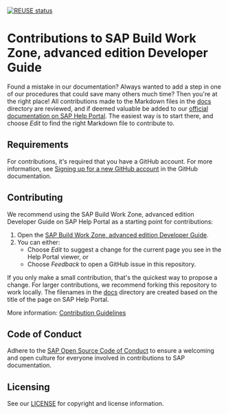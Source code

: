 [![REUSE status](https://api.reuse.software/badge/github.com/SAP-docs/btp-build-work-zone-advanced)](https://api.reuse.software/info/github.com/SAP-docs/btp-build-work-zone-advanced)

# Contributions to SAP Build Work Zone, advanced edition Developer Guide

Found a mistake in our documentation? Always wanted to add a step in one of our procedures that could save many others much time? Then you're at the right place! All contributions made to the Markdown files in the [docs](docs) directory are reviewed, and if deemed valuable be added to our [official documentation on SAP Help Portal](https://help.sap.com/docs/WZ/7d3b9c7211ca4d7a9630b524205ee836/5c0103b130de411fb2a4b5416e36d767.html). The easiest way is to start there, and choose _Edit_ to find the right Markdown file to contribute to.

## Requirements

For contributions, it's required that you have a GitHub account. For more information, see [Signing up for a new GitHub account](https://docs.github.com/en/github/getting-started-with-github/signing-up-for-a-new-github-account) in the GitHub documentation.


## Contributing

We recommend using the SAP Build Work Zone, advanced edition Developer Guide on SAP Help Portal as a starting point for contributions:

1. Open the [SAP Build Work Zone, advanced edition Developer Guide](https://help.sap.com/docs/WZ/7d3b9c7211ca4d7a9630b524205ee836/5c0103b130de411fb2a4b5416e36d767.html).
1. You can either:
    * Choose *Edit* to suggest a change for the current page you see in the Help Portal viewer, or
    * Choose *Feedback* to open a GitHub issue in this repository.

If you only make a small contribution, that's the quickest way to propose a change. For larger contributions, we recommend forking this repository to work locally. The filenames in the [docs](docs) directory are created based on the title of the page on SAP Help Portal.

More information: [Contribution Guidelines](https://help.sap.com/products/open-documentation-initiative/contribution-guidelines/readme.html)

## Code of Conduct

Adhere to the [SAP Open Source Code of Conduct](https://github.com/SAP-docs/.github/blob/main/CODE_OF_CONDUCT.md) to ensure a welcoming and open culture for everyone involved in contributions to SAP documentation.

## Licensing

See our [LICENSE](LICENSE) for copyright and license information.










